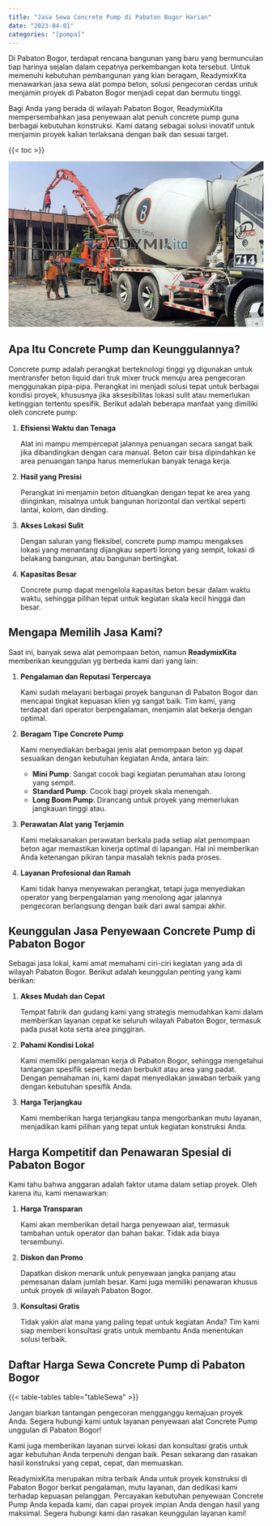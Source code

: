 ```yaml
---
title: "Jasa Sewa Concrete Pump di Pabaton Bogor Harian"
date: "2023-04-01"
categories: "[pompa]"
---
```


Di Pabaton Bogor, terdapat rencana bangunan yang baru yang bermunculan tiap harinya sejalan dalam cepatnya perkembangan kota tersebut. Untuk memenuhi kebutuhan pembangunan yang kian beragam, ReadymixKita menawarkan jasa sewa alat pompa beton, solusi pengecoran cerdas untuk menjamin proyek di Pabaton Bogor menjadi cepat dan bermutu tinggi.

Bagi Anda yang berada di wilayah Pabaton Bogor, ReadymixKita mempersembahkan jasa penyewaan alat penuh concrete pump guna berbagai kebutuhan konstruksi. Kami datang sebagai solusi inovatif untuk menjamin proyek kalian terlaksana dengan baik dan sesuai target.

{{< toc >}}

![Jasa Sewa Concrete Pump di Pabaton Bogor Harian](/images/pompa/sewa-pompa-18.jpg)

## Apa Itu Concrete Pump dan Keunggulannya?

Concrete pump adalah perangkat berteknologi tinggi yg digunakan untuk mentransfer beton liquid dari truk mixer truck menuju area pengecoran menggunakan pipa-pipa. Perangkat ini menjadi solusi tepat untuk berbagai kondisi proyek, khususnya jika aksesibilitas lokasi sulit atau memerlukan ketinggian tertentu spesifik. Berikut adalah beberapa manfaat yang dimiliki oleh concrete pump:

1. **Efisiensi Waktu dan Tenaga**

   Alat ini mampu mempercepat jalannya penuangan secara sangat baik jika dibandingkan dengan cara manual. Beton cair bisa dipindahkan ke area penuangan tanpa harus memerlukan banyak tenaga kerja.

2. **Hasil yang Presisi**

   Perangkat ini menjamin beton dituangkan dengan tepat ke area yang diinginkan, misalnya untuk bangunan horizontal dan vertikal seperti lantai, kolom, dan dinding.

3. **Akses Lokasi Sulit**

   Dengan saluran yang fleksibel, concrete pump mampu mengakses lokasi yang menantang dijangkau seperti lorong yang sempit, lokasi di belakang bangunan, atau bangunan bertingkat.

4. **Kapasitas Besar**

   Concrete pump dapat mengelola kapasitas beton besar dalam waktu waktu, sehingga pilihan tepat untuk kegiatan skala kecil hingga dan besar.

## Mengapa Memilih Jasa Kami?

Saat ini, banyak sewa alat pemompaan beton, namun **ReadymixKita** memberikan keunggulan yg berbeda kami dari yang lain:

1. **Pengalaman dan Reputasi Terpercaya**

   Kami sudah melayani berbagai proyek bangunan di Pabaton Bogor dan mencapai tingkat kepuasan klien yg sangat baik. Tim kami, yang terdapat dari operator berpengalaman, menjamin alat bekerja dengan optimal.

2. **Beragam Tipe Concrete Pump**

   Kami menyediakan berbagai jenis alat pemompaan beton yg dapat sesuaikan dengan kebutuhan kegiatan Anda, antara lain:
   - **Mini Pump**: Sangat cocok bagi kegiatan perumahan atau lorong yang sempit.
   - **Standard Pump**: Cocok bagi proyek skala menengah.
   - **Long Boom Pump**: Dirancang untuk proyek yang memerlukan jangkauan tinggi atau.

3. **Perawatan Alat yang Terjamin**

   Kami melaksanakan perawatan berkala pada setiap alat pemompaan beton agar memastikan kinerja optimal di lapangan. Hal ini memberikan Anda ketenangan pikiran tanpa masalah teknis pada proses.

4. **Layanan Profesional dan Ramah**

   Kami tidak hanya menyewakan perangkat, tetapi juga menyediakan operator yang berpengalaman yang menolong agar jalannya pengecoran berlangsung dengan baik dari awal sampai akhir.

## Keunggulan Jasa Penyewaan Concrete Pump di Pabaton Bogor

Sebagai jasa lokal, kami amat memahami ciri-ciri kegiatan yang ada di wilayah Pabaton Bogor. Berikut adalah keunggulan penting yang kami berikan:

1. **Akses Mudah dan Cepat**

   Tempat fabrik dan gudang kami yang strategis memudahkan kami dalam memberikan layanan cepat ke seluruh wilayah Pabaton Bogor, termasuk pada pusat kota serta area pinggiran.

2. **Pahami Kondisi Lokal**

   Kami memiliki pengalaman kerja di Pabaton Bogor, sehingga mengetahui tantangan spesifik seperti medan berbukit atau area yang padat. Dengan pemahaman ini, kami dapat menyediakan jawaban terbaik yang dengan kebutuhan spesifik Anda.

3. **Harga Terjangkau**

   Kami memberikan harga terjangkau tanpa mengorbankan mutu layanan, menjadikan kami pilihan yang tepat untuk kegiatan konstruksi Anda.

## Harga Kompetitif dan Penawaran Spesial di Pabaton Bogor

Kami tahu bahwa anggaran adalah faktor utama dalam setiap proyek. Oleh karena itu, kami menawarkan:

1. **Harga Transparan**

   Kami akan memberikan detail harga penyewaan alat, termasuk tambahan untuk operator dan bahan bakar. Tidak ada biaya tersembunyi.

2. **Diskon dan Promo**

   Dapatkan diskon menarik untuk penyewaan jangka panjang atau pemesanan dalam jumlah besar. Kami juga memiliki penawaran khusus untuk proyek di wilayah Pabaton Bogor.

3. **Konsultasi Gratis**

   Tidak yakin alat mana yang paling tepat untuk kegiatan Anda? Tim kami siap memberi konsultasi gratis untuk membantu Anda menentukan solusi terbaik.

## Daftar Harga Sewa Concrete Pump di Pabaton Bogor

{{< table-tables table="tableSewa" >}}

Jangan biarkan tantangan pengecoran mengganggu kemajuan proyek Anda. Segera hubungi kami untuk layanan penyewaan alat Concrete Pump unggulan di Pabaton Bogor!

Kami juga memberikan layanan survei lokasi dan konsultasi gratis untuk agar kebutuhan Anda terpenuhi dengan baik. Pesan sekarang dan rasakan hasil konstruksi yang cepat, cepat, dan memuaskan.

ReadymixKita merupakan mitra terbaik Anda untuk proyek konstruksi di Pabaton Bogor berkat pengalaman, mutu layanan, dan dedikasi kami terhadap kepuasan pelanggan. Percayakan kebutuhan penyewaan Concrete Pump Anda kepada kami, dan capai proyek impian Anda dengan hasil yang maksimal. Segera hubungi kami dan rasakan keunggulan layanan kami!